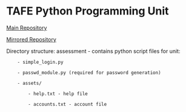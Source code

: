 # TAFE Python Programming Unit
[Main Repository](https://git.piet.cc/nick/tafe-prg302)

[Mirrored Repository](https://github.com/n-pietrusewicz/tafe-prg302-mirror)

Directory structure:
    assessment - contains python script files for unit:
        
        - simple_login.py
        
        - passwd_module.py (required for password generation)
        
        - assets/
            
            - help.txt - help file
            
            - accounts.txt - account file